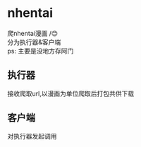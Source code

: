 # nhentai
爬nhentai漫画 /😊
<br/>分为执行器&客户端
<br/>ps: 主要是没地方存阿门

## 执行器
接收爬取url,以漫画为单位爬取后打包共供下载

## 客户端
对执行器发起调用

